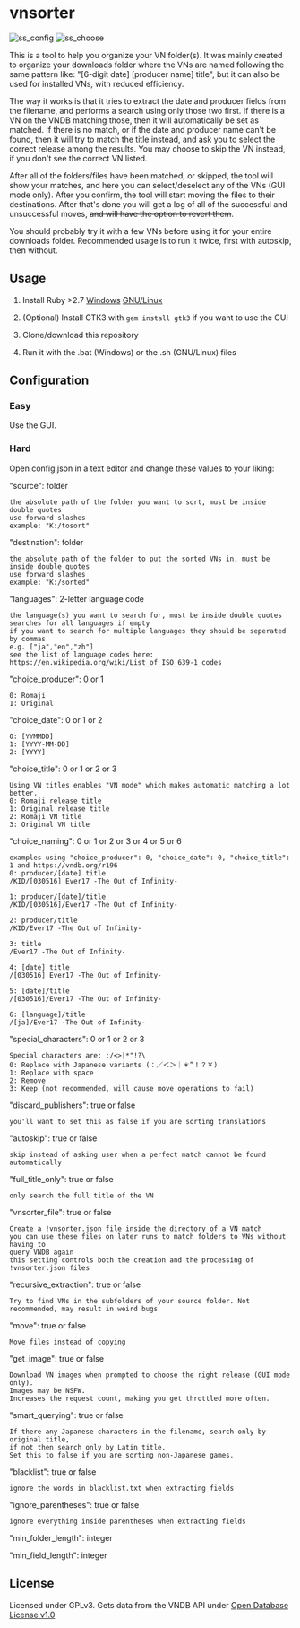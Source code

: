 # vnsorter

![ss_config](https://user-images.githubusercontent.com/78761720/152635081-c5362f4b-86c5-4b90-8600-24a9477c2620.png)
![ss_choose](https://user-images.githubusercontent.com/78761720/152635083-86173e93-ed44-4584-8864-ebb512ae9443.png)


This is a tool to help you organize your VN folder(s). It was mainly created to organize your downloads folder where the VNs are named following the same pattern like: "[6-digit date] [producer name] title", but it can also be used for installed VNs, with reduced efficiency.

The way it works is that it tries to extract the date and producer fields from the filename, and performs a search using only those two first. If there is a VN on the VNDB matching those, then it will automatically be set as matched. If there is no match, or if the date and producer name can't be found, then it will try to match the title instead, and ask you to select the correct release among the results. You may choose to skip the VN instead, if you don't see the correct VN listed.

After all of the folders/files have been matched, or skipped, the tool will show your matches, and here you can select/deselect any of the VNs (GUI mode only). After you confirm, the tool will start moving the files to their destinations. After that's done you will get a log of all of the successful and unsuccessful moves, ~~and will have the option to revert them~~.

You should probably try it with a few VNs before using it for your entire downloads folder. Recommended usage is to run it twice, first with autoskip, then without.

## Usage

1. Install Ruby >2.7 [Windows](https://rubyinstaller.org/downloads/) [GNU/Linux](https://www.ruby-lang.org/en/documentation/installation/)

2. (Optional) Install GTK3 with `gem install gtk3` if you want to use the GUI

3. Clone/download this repository

4. Run it with the .bat (Windows) or the .sh (GNU/Linux) files

## Configuration

### Easy

Use the GUI.

### Hard

Open config.json in a text editor and change these values to your liking:

"source": folder

    the absolute path of the folder you want to sort, must be inside double quotes
    use forward slashes
    example: "K:/tosort"

"destination": folder

    the absolute path of the folder to put the sorted VNs in, must be inside double quotes
    use forward slashes
    example: "K:/sorted"

"languages": 2-letter language code

    the language(s) you want to search for, must be inside double quotes
    searches for all languages if empty
    if you want to search for multiple languages they should be seperated by commas
    e.g. ["ja","en","zh"]
    see the list of language codes here: https://en.wikipedia.org/wiki/List_of_ISO_639-1_codes

"choice_producer": 0 or 1

    0: Romaji
    1: Original

"choice_date": 0 or 1 or 2

    0: [YYMMDD]
    1: [YYYY-MM-DD]
    2: [YYYY]

"choice_title": 0 or 1 or 2 or 3

    Using VN titles enables "VN mode" which makes automatic matching a lot better.
    0: Romaji release title
    1: Original release title
    2: Romaji VN title
    3: Original VN title

"choice_naming": 0 or 1 or 2 or 3 or 4 or 5 or 6

    examples using "choice_producer": 0, "choice_date": 0, "choice_title": 1 and https://vndb.org/r196
    0: producer/[date] title
    /KID/[030516] Ever17 -The Out of Infinity-

    1: producer/[date]/title
    /KID/[030516]/Ever17 -The Out of Infinity-

    2: producer/title
    /KID/Ever17 -The Out of Infinity-

    3: title
    /Ever17 -The Out of Infinity-

    4: [date] title
    /[030516] Ever17 -The Out of Infinity-

    5: [date]/title
    /[030516]/Ever17 -The Out of Infinity-

    6: [language]/title
    /[ja]/Ever17 -The Out of Infinity-

"special_characters": 0 or 1 or 2 or 3

    Special characters are: :/<>|*"!?\
    0: Replace with Japanese variants (：／＜＞｜＊”！？￥)
    1: Replace with space
    2: Remove
    3: Keep (not recommended, will cause move operations to fail)

"discard_publishers": true or false

    you'll want to set this as false if you are sorting translations

"autoskip": true or false

    skip instead of asking user when a perfect match cannot be found automatically

"full_title_only": true or false

    only search the full title of the VN

"vnsorter_file": true or false

    Create a !vnsorter.json file inside the directory of a VN match
    you can use these files on later runs to match folders to VNs without having to
    query VNDB again
    this setting controls both the creation and the processing of !vnsorter.json files

"recursive_extraction": true or false

    Try to find VNs in the subfolders of your source folder. Not recommended, may result in weird bugs

"move": true or false

    Move files instead of copying

"get_image": true or false

    Download VN images when prompted to choose the right release (GUI mode only).
    Images may be NSFW.
    Increases the request count, making you get throttled more often.

"smart_querying": true or false

    If there any Japanese characters in the filename, search only by original title,
    if not then search only by Latin title.
    Set this to false if you are sorting non-Japanese games.

"blacklist": true or false

    ignore the words in blacklist.txt when extracting fields

"ignore_parentheses": true or false

    ignore everything inside parentheses when extracting fields

"min_folder_length": integer

"min_field_length": integer

## License

Licensed under GPLv3. Gets data from the VNDB API under [Open Database License v1.0](https://opendatacommons.org/licenses/odbl/1-0/)
